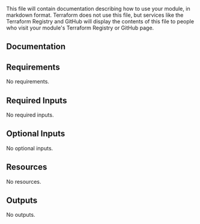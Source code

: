 This file will contain documentation describing how to use your module, in markdown format.
Terraform does not use this file, but services like the Terraform Registry and GitHub will
display the contents of this file to people who visit your module's Terraform Registry or
GitHub page.

<!-- BEGIN_TF_DOCS -->
<!-- markdownlint-disable -->
## Documentation

## Requirements

No requirements.

## Required Inputs

No required inputs.

## Optional Inputs

No optional inputs.

## Resources

No resources.

## Outputs

No outputs.
<!-- markdownlint-restore -->
<!-- END_TF_DOCS -->